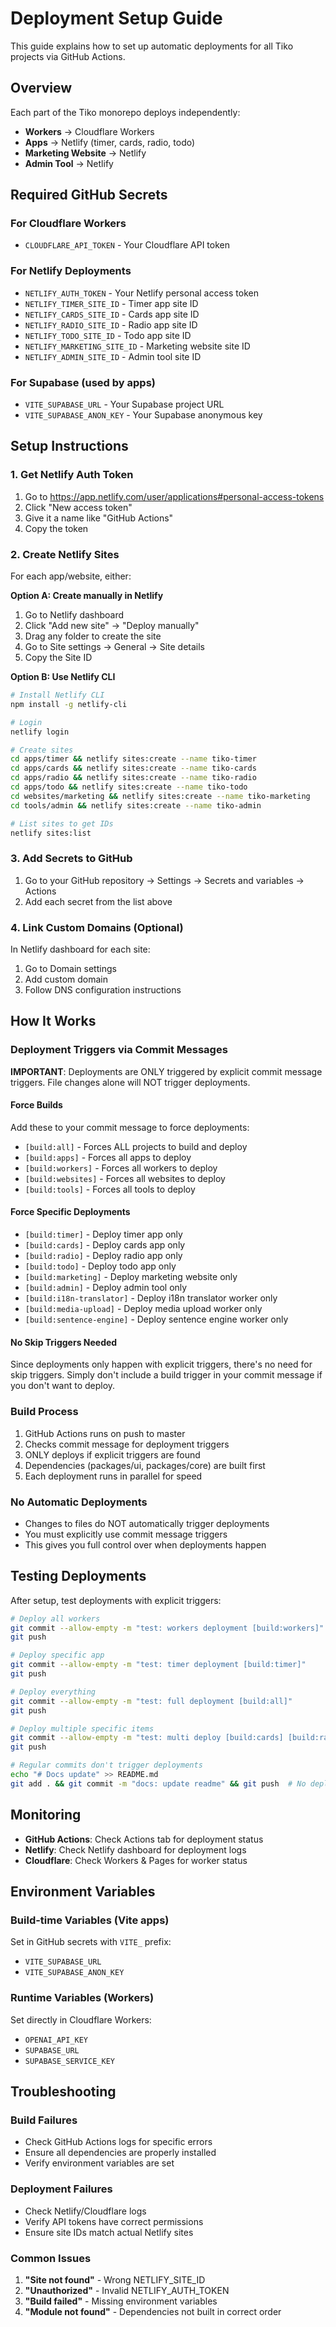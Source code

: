 # Deployment Setup Guide

This guide explains how to set up automatic deployments for all Tiko projects via GitHub Actions.

## Overview

Each part of the Tiko monorepo deploys independently:
- **Workers** → Cloudflare Workers
- **Apps** → Netlify (timer, cards, radio, todo)
- **Marketing Website** → Netlify
- **Admin Tool** → Netlify

## Required GitHub Secrets

### For Cloudflare Workers
- `CLOUDFLARE_API_TOKEN` - Your Cloudflare API token

### For Netlify Deployments
- `NETLIFY_AUTH_TOKEN` - Your Netlify personal access token
- `NETLIFY_TIMER_SITE_ID` - Timer app site ID
- `NETLIFY_CARDS_SITE_ID` - Cards app site ID
- `NETLIFY_RADIO_SITE_ID` - Radio app site ID
- `NETLIFY_TODO_SITE_ID` - Todo app site ID
- `NETLIFY_MARKETING_SITE_ID` - Marketing website site ID
- `NETLIFY_ADMIN_SITE_ID` - Admin tool site ID

### For Supabase (used by apps)
- `VITE_SUPABASE_URL` - Your Supabase project URL
- `VITE_SUPABASE_ANON_KEY` - Your Supabase anonymous key

## Setup Instructions

### 1. Get Netlify Auth Token
1. Go to https://app.netlify.com/user/applications#personal-access-tokens
2. Click "New access token"
3. Give it a name like "GitHub Actions"
4. Copy the token

### 2. Create Netlify Sites
For each app/website, either:

**Option A: Create manually in Netlify**
1. Go to Netlify dashboard
2. Click "Add new site" → "Deploy manually"
3. Drag any folder to create the site
4. Go to Site settings → General → Site details
5. Copy the Site ID

**Option B: Use Netlify CLI**
```bash
# Install Netlify CLI
npm install -g netlify-cli

# Login
netlify login

# Create sites
cd apps/timer && netlify sites:create --name tiko-timer
cd apps/cards && netlify sites:create --name tiko-cards
cd apps/radio && netlify sites:create --name tiko-radio
cd apps/todo && netlify sites:create --name tiko-todo
cd websites/marketing && netlify sites:create --name tiko-marketing
cd tools/admin && netlify sites:create --name tiko-admin

# List sites to get IDs
netlify sites:list
```

### 3. Add Secrets to GitHub
1. Go to your GitHub repository → Settings → Secrets and variables → Actions
2. Add each secret from the list above

### 4. Link Custom Domains (Optional)
In Netlify dashboard for each site:
1. Go to Domain settings
2. Add custom domain
3. Follow DNS configuration instructions

## How It Works

### Deployment Triggers via Commit Messages

**IMPORTANT**: Deployments are ONLY triggered by explicit commit message triggers. File changes alone will NOT trigger deployments.

#### Force Builds
Add these to your commit message to force deployments:
- `[build:all]` - Forces ALL projects to build and deploy
- `[build:apps]` - Forces all apps to deploy
- `[build:workers]` - Forces all workers to deploy
- `[build:websites]` - Forces all websites to deploy
- `[build:tools]` - Forces all tools to deploy

#### Force Specific Deployments
- `[build:timer]` - Deploy timer app only
- `[build:cards]` - Deploy cards app only
- `[build:radio]` - Deploy radio app only
- `[build:todo]` - Deploy todo app only
- `[build:marketing]` - Deploy marketing website only
- `[build:admin]` - Deploy admin tool only
- `[build:i18n-translator]` - Deploy i18n translator worker only
- `[build:media-upload]` - Deploy media upload worker only
- `[build:sentence-engine]` - Deploy sentence engine worker only

#### No Skip Triggers Needed
Since deployments only happen with explicit triggers, there's no need for skip triggers. Simply don't include a build trigger in your commit message if you don't want to deploy.

### Build Process
1. GitHub Actions runs on push to master
2. Checks commit message for deployment triggers
3. ONLY deploys if explicit triggers are found
4. Dependencies (packages/ui, packages/core) are built first
5. Each deployment runs in parallel for speed

### No Automatic Deployments
- Changes to files do NOT automatically trigger deployments
- You must explicitly use commit message triggers
- This gives you full control over when deployments happen

## Testing Deployments

After setup, test deployments with explicit triggers:

```bash
# Deploy all workers
git commit --allow-empty -m "test: workers deployment [build:workers]"
git push

# Deploy specific app
git commit --allow-empty -m "test: timer deployment [build:timer]"
git push

# Deploy everything
git commit --allow-empty -m "test: full deployment [build:all]"
git push

# Deploy multiple specific items
git commit --allow-empty -m "test: multi deploy [build:cards] [build:radio]"
git push

# Regular commits don't trigger deployments
echo "# Docs update" >> README.md
git add . && git commit -m "docs: update readme" && git push  # No deployment
```

## Monitoring

- **GitHub Actions**: Check Actions tab for deployment status
- **Netlify**: Check Netlify dashboard for deployment logs
- **Cloudflare**: Check Workers & Pages for worker status

## Environment Variables

### Build-time Variables (Vite apps)
Set in GitHub secrets with `VITE_` prefix:
- `VITE_SUPABASE_URL`
- `VITE_SUPABASE_ANON_KEY`

### Runtime Variables (Workers)
Set directly in Cloudflare Workers:
- `OPENAI_API_KEY`
- `SUPABASE_URL`
- `SUPABASE_SERVICE_KEY`

## Troubleshooting

### Build Failures
- Check GitHub Actions logs for specific errors
- Ensure all dependencies are properly installed
- Verify environment variables are set

### Deployment Failures
- Check Netlify/Cloudflare logs
- Verify API tokens have correct permissions
- Ensure site IDs match actual Netlify sites

### Common Issues
1. **"Site not found"** - Wrong NETLIFY_SITE_ID
2. **"Unauthorized"** - Invalid NETLIFY_AUTH_TOKEN
3. **"Build failed"** - Missing environment variables
4. **"Module not found"** - Dependencies not built in correct order